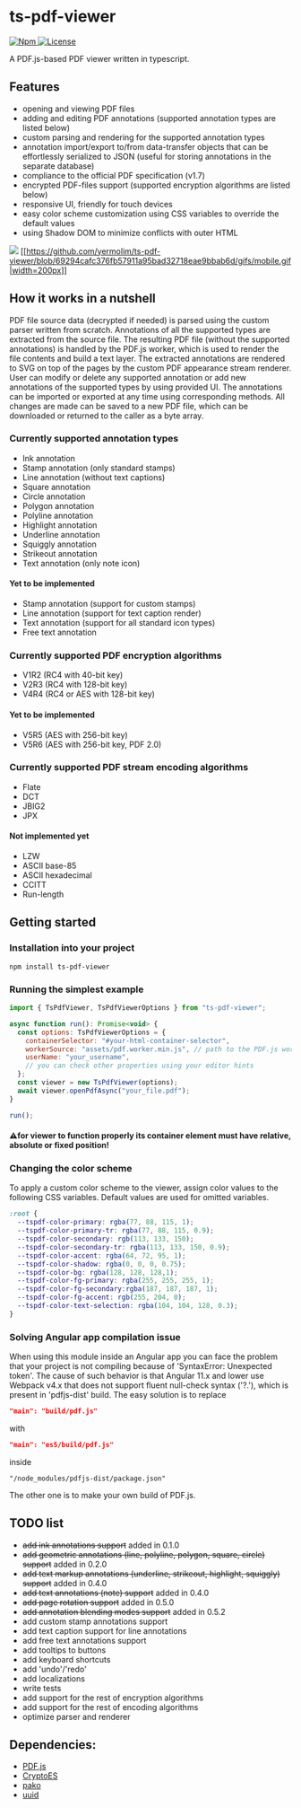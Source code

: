 # ts-pdf-viewer
<p align="left">
    <a href="https://www.npmjs.com/package/ts-pdf-viewer">
      <img src="https://img.shields.io/npm/v/ts-pdf-viewer" alt="Npm">
    </a>
    <a href="https://github.com/yermolim/ts-pdf-viewer/blob/master/LICENSE">
      <img src="https://img.shields.io/badge/license-Apache-blue.svg?style=flat-round" alt="License">
    </a>
    <br>
</p>
A PDF.js-based PDF viewer written in typescript.

## Features
<ul>
    <li>opening and viewing PDF files</li>
    <li>adding and editing PDF annotations (supported annotation types are listed below)</li>
    <li>custom parsing and rendering for the supported annotation types</li>
    <li>annotation import/export to/from data-transfer objects that can be effortlessly serialized to JSON (useful for storing annotations in the separate database)</li>
    <li>compliance to the official PDF specification (v1.7)</li>
    <li>encrypted PDF-files support (supported encryption algorithms are listed below)</li>
    <li>responsive UI, friendly for touch devices</li>
    <li>easy color scheme customization using CSS variables to override the default values</li>
    <li>using Shadow DOM to minimize conflicts with outer HTML</li>
</ul>

![](gifs/main.gif)
[[https://github.com/yermolim/ts-pdf-viewer/blob/69294cafc376fb57911a95bad32718eae9bbab6d/gifs/mobile.gif|width=200px]]

## How it works in a nutshell
PDF file source data (decrypted if needed) is parsed using the custom parser written from scratch. 
Annotations of all the supported types are extracted from the source file. 
The resulting PDF file (without the supported annotations) is handled by the PDF.js worker, which is used to render the file contents and build a text layer. 
The extracted annotations are rendered to SVG on top of the pages by the custom PDF appearance stream renderer. 
User can modify or delete any supported annotation or add new annotations of the supported types by using provided UI. The annotations can be imported or exported at any time using corresponding methods. 
All changes are made can be saved to a new PDF file, which can be downloaded or returned to the caller as a byte array.

### Currently supported annotation types
<ul>
    <li>Ink annotation</li>
    <li>Stamp annotation (only standard stamps)</li>
    <li>Line annotation (without text captions)</li>
    <li>Square annotation</li>
    <li>Circle annotation</li>
    <li>Polygon annotation</li>
    <li>Polyline annotation</li>
    <li>Highlight annotation</li>
    <li>Underline annotation</li>
    <li>Squiggly annotation</li>
    <li>Strikeout annotation</li>
    <li>Text annotation (only note icon)</li>
</ul>

#### Yet to be implemented
<ul>
    <li>Stamp annotation (support for custom stamps)</li>
    <li>Line annotation (support for text caption render)</li>
    <li>Text annotation (support for all standard icon types)</li>
    <li>Free text annotation</li>
</ul>

### Currently supported PDF encryption algorithms
<ul>
    <li>V1R2 (RC4 with 40-bit key)</li>
    <li>V2R3 (RC4 with 128-bit key)</li>
    <li>V4R4 (RC4 or AES with 128-bit key)</li>
</ul>

#### Yet to be implemented
<ul>
    <li>V5R5 (AES with 256-bit key)</li>
    <li>V5R6 (AES with 256-bit key, PDF 2.0)</li>
</ul>

### Currently supported PDF stream encoding algorithms
<ul>
    <li>Flate</li>
    <li>DCT</li>
    <li>JBIG2</li>
    <li>JPX</li>
</ul>

#### Not implemented yet
<ul>
    <li>LZW</li>
    <li>ASCII base-85</li>
    <li>ASCII hexadecimal</li>
    <li>CCITT</li>
    <li>Run-length</li>
</ul>


## Getting started

### Installation into your project
```
npm install ts-pdf-viewer
```

### Running the simplest example
```javascript
import { TsPdfViewer, TsPdfViewerOptions } from "ts-pdf-viewer";

async function run(): Promise<void> {  
  const options: TsPdfViewerOptions = {
    containerSelector: "#your-html-container-selector", 
    workerSource: "assets/pdf.worker.min.js", // path to the PDF.js worker script
    userName: "your_username",
    // you can check other properties using your editor hints
  };
  const viewer = new TsPdfViewer(options);
  await viewer.openPdfAsync("your_file.pdf");
} 

run();
```

#### ⚠️for viewer to function properly its container element must have relative, absolute or fixed position!

### Changing the color scheme

To apply a custom color scheme to the viewer, assign color values to the following CSS variables. Default values are used for omitted variables.
```css
:root {
  --tspdf-color-primary: rgba(77, 88, 115, 1);
  --tspdf-color-primary-tr: rgba(77, 88, 115, 0.9);
  --tspdf-color-secondary: rgb(113, 133, 150);
  --tspdf-color-secondary-tr: rgba(113, 133, 150, 0.9);
  --tspdf-color-accent: rgba(64, 72, 95, 1);
  --tspdf-color-shadow: rgba(0, 0, 0, 0.75);
  --tspdf-color-bg: rgba(128, 128, 128,1);
  --tspdf-color-fg-primary: rgba(255, 255, 255, 1);
  --tspdf-color-fg-secondary:rgba(187, 187, 187, 1);
  --tspdf-color-fg-accent: rgb(255, 204, 0);
  --tspdf-color-text-selection: rgba(104, 104, 128, 0.3);
}
```

### Solving Angular app compilation issue

When using this module inside an Angular app you can face the problem that your project is not compiling because of 'SyntaxError: Unexpected token'. The cause of such behavior is that Angular 11.x and lower use Webpack v4.x that does not support fluent null-check syntax ('?.'), which is present in 'pdfjs-dist' build. 
The easy solution is to replace 
```json
"main": "build/pdf.js" 
```
with 
```json
"main": "es5/build/pdf.js" 
```
inside 
```
"/node_modules/pdfjs-dist/package.json"
```
The other one is to make your own build of PDF.js.


## TODO list
<ul>
    <li><del>add ink annotations support</del> added in 0.1.0</li>
    <li><del>add geometric annotations (line, polyline, polygon, square, circle) support</del> added in 0.2.0</li>
    <li><del>add text markup annotations (underline, strikeout, highlight, squiggly) support</del> added in 0.4.0</li>
    <li><del>add text annotations (note) support</del> added in 0.4.0</li>
    <li><del>add page rotation support</del> added in 0.5.0</li>
    <li><del>add annotation blending modes support</del> added in 0.5.2</li>
    <li>add custom stamp annotations support</li>
    <li>add text caption support for line annotations</li>
    <li>add free text annotations support</li>
    <li>add tooltips to buttons</li>
    <li>add keyboard shortcuts</li>
    <li>add 'undo'/'redo'</li>
    <li>add localizations</li>
    <li>write tests</li>
    <li>add support for the rest of encryption algorithms</li>
    <li>add support for the rest of encoding algorithms</li>
    <li>optimize parser and renderer</li>
</ul>

## Dependencies:
<ul>
    <li><a href="https://github.com/mozilla/pdfjs-dist">PDF.js<a></li>
    <li><a href="https://github.com/entronad/crypto-es">CryptoES<a></li>
    <li><a href="https://github.com/nodeca/pako">pako<a></li>
    <li><a href="https://github.com/uuidjs/uuid">uuid<a></li>
</ul>
